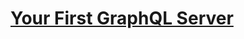 # [Your First GraphQL Server](https://medium.com/@clayallsopp/your-first-graphql-server-3c766ab4f0a2)
